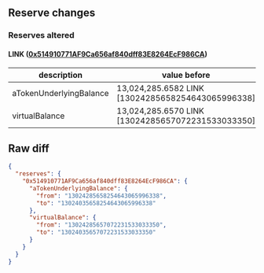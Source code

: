 ## Reserve changes

### Reserves altered

#### LINK ([0x514910771AF9Ca656af840dff83E8264EcF986CA](https://etherscan.io/address/0x514910771AF9Ca656af840dff83E8264EcF986CA))

| description | value before | value after |
| --- | --- | --- |
| aTokenUnderlyingBalance | 13,024,285.6582 LINK [13024285658254643065996338] | 13,024,035.6582 LINK [13024035658254643065996338] |
| virtualBalance | 13,024,285.6570 LINK [13024285657072231533033350] | 13,024,035.6570 LINK [13024035657072231533033350] |


## Raw diff

```json
{
  "reserves": {
    "0x514910771AF9Ca656af840dff83E8264EcF986CA": {
      "aTokenUnderlyingBalance": {
        "from": "13024285658254643065996338",
        "to": "13024035658254643065996338"
      },
      "virtualBalance": {
        "from": "13024285657072231533033350",
        "to": "13024035657072231533033350"
      }
    }
  }
}
```